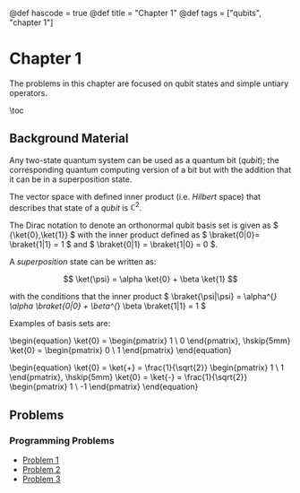 @def hascode = true
@def title = "Chapter 1"
@def tags = ["qubits", "chapter 1"]

# Chapter 1
The problems in this chapter are focused on qubit states and simple untiary operators.

\toc

## Background Material 
Any two-state quantum system can be used as a quantum bit (*qubit*); the corresponding quantum computing version of a bit but with the addition that it can be in a superposition state. 

The vector space with defined inner product (i.e. *Hilbert* space) that describes that state of a *qubit* is $\mathbb{C}^2$. 

The Dirac notation to denote an orthonormal qubit basis set is given as $ \{\ket{0},\ket{1}\} $ with the inner product defined as $ \braket{0|0}= \braket{1|1} = 1 $ and $ \braket{0|1} = \braket{1|0} = 0 $.

A *superposition* state can be written as:

$$ \ket{\psi} = \alpha \ket{0} + \beta \ket{1} $$ 

with the conditions that the inner product $ \braket{\psi|\psi} = \alpha^{*} \alpha \braket{0|0} + \beta^{*} \beta \braket{1|1} = 1 $

Examples of basis sets are:

\begin{equation} \ket{0} = \begin{pmatrix} 1 \\ 0 \end{pmatrix}, \hskip{5mm} \ket{0} = \begin{pmatrix} 0  \\ 1 \end{pmatrix} \end{equation}

\begin{equation} \ket{0} = \ket{+} = \frac{1}{\sqrt{2}} \begin{pmatrix} 1 \\ 1 \end{pmatrix}, \hskip{5mm} \ket{0} = \ket{-} = \frac{1}{\sqrt{2}} \begin{pmatrix} 1 \\ -1 \end{pmatrix} \end{equation}
## Problems

### Programming Problems
- [Problem 1](../ch1_problems/pp1)
- [Problem 2](../ch1_problems/pp2)
- [Problem 3](../ch1_problems/pp3)